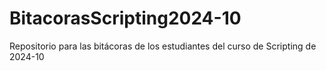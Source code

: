 # BitacorasScripting2024-10
Repositorio para las bitácoras de los estudiantes del curso de Scripting de 2024-10
